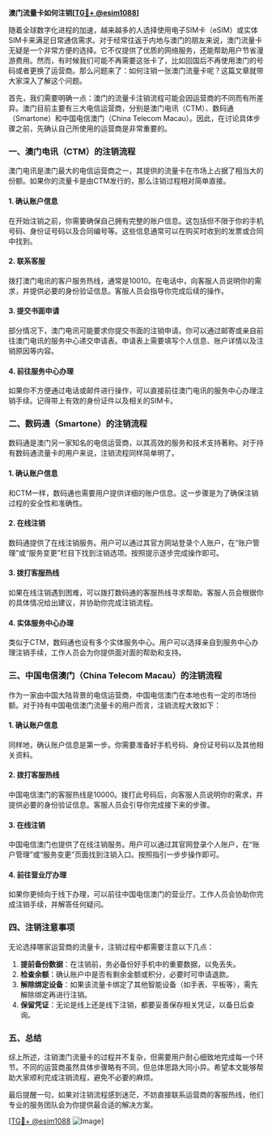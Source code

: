 **澳门流量卡如何注销[[TG💪+ @esim1088](https://t.me/s/esim1088)]**

随着全球数字化进程的加速，越来越多的人选择使用电子SIM卡（eSIM）或实体SIM卡来满足日常通信需求。对于经常往返于内地与澳门的朋友来说，澳门流量卡无疑是一个非常方便的选择。它不仅提供了优质的网络服务，还能帮助用户节省漫游费用。然而，有时候我们可能不再需要这张卡了，比如回国后不再使用澳门的号码或者更换了运营商。那么问题来了：如何注销一张澳门流量卡呢？这篇文章就带大家深入了解这个问题。

首先，我们需要明确一点：澳门的流量卡注销流程可能会因运营商的不同而有所差异。澳门目前主要有三大电信运营商，分别是澳门电讯（CTM）、数码通（Smartone）和中国电信澳门（China Telecom Macau）。因此，在讨论具体步骤之前，先确认自己所使用的运营商是非常重要的。

### **一、澳门电讯（CTM）的注销流程**

澳门电讯是澳门最大的电信运营商之一，其提供的流量卡在市场上占据了相当大的份额。如果你的流量卡是由CTM发行的，那么注销过程相对简单直接。

#### **1. 确认账户信息**
在开始注销之前，你需要确保自己拥有完整的账户信息。这包括但不限于你的手机号码、身份证号码以及合同编号等。这些信息通常可以在购买时收到的发票或合同中找到。

#### **2. 联系客服**
拨打澳门电讯的客户服务热线，通常是10010。在电话中，向客服人员说明你的需求，并提供必要的身份验证信息。客服人员会指导你完成后续的操作。

#### **3. 提交书面申请**
部分情况下，澳门电讯可能要求你提交书面的注销申请。你可以通过邮寄或亲自前往澳门电讯的服务中心递交申请表。申请表上需要填写个人信息、账户详情以及注销原因等内容。

#### **4. 前往服务中心办理**
如果你不方便通过电话或邮件进行操作，可以直接前往澳门电讯的服务中心办理注销手续。记得带上有效的身份证件以及相关的SIM卡。

### **二、数码通（Smartone）的注销流程**

数码通是澳门另一家知名的电信运营商，以其高效的服务和技术支持著称。对于持有数码通流量卡的用户来说，注销流程同样简单明了。

#### **1. 确认账户信息**
和CTM一样，数码通也需要用户提供详细的账户信息。这一步骤是为了确保注销过程的安全性和准确性。

#### **2. 在线注销**
数码通提供了在线注销服务。用户可以通过其官方网站登录个人账户，在“账户管理”或“服务变更”栏目下找到注销选项。按照提示逐步完成操作即可。

#### **3. 拨打客服热线**
如果在线注销遇到困难，可以拨打数码通的客服热线寻求帮助。客服人员会根据你的具体情况给出建议，并协助你完成注销流程。

#### **4. 实体服务中心办理**
类似于CTM，数码通也设有多个实体服务中心。用户可以选择亲自到服务中心办理注销手续，工作人员会为你提供面对面的帮助和支持。

### **三、中国电信澳门（China Telecom Macau）的注销流程**

作为一家由中国大陆背景的电信运营商，中国电信澳门在本地也有一定的市场份额。对于持有中国电信澳门流量卡的用户而言，注销流程大致如下：

#### **1. 确认账户信息**
同样地，确认账户信息是第一步。你需要准备好手机号码、身份证号码以及其他相关资料。

#### **2. 拨打客服热线**
中国电信澳门的客服热线是10000。拨打此号码后，向客服人员说明你的需求，并提供必要的身份验证信息。客服人员会引导你完成接下来的步骤。

#### **3. 在线注销**
中国电信澳门也提供了在线注销服务。用户可以通过其官网登录个人账户，在“账户管理”或“服务变更”页面找到注销入口。按照指引一步步操作即可。

#### **4. 前往营业厅办理**
如果你更倾向于线下办理，可以前往中国电信澳门的营业厅。工作人员会协助你完成注销手续，并解答任何疑问。

### **四、注销注意事项**

无论选择哪家运营商的流量卡，注销过程中都需要注意以下几点：

1. **提前备份数据**：在注销前，务必备份好手机中的重要数据，以免丢失。
2. **检查余额**：确认账户中是否有剩余金额或积分，必要时可申请退款。
3. **解除绑定设备**：如果该流量卡绑定了其他智能设备（如手表、平板等），需先解除绑定再进行注销。
4. **保留凭证**：无论是线上还是线下注销，都要妥善保存相关凭证，以备日后查询。

### **五、总结**

综上所述，注销澳门流量卡的过程并不复杂，但需要用户耐心细致地完成每一个环节。不同的运营商虽然具体步骤略有不同，但总体思路大同小异。希望本文能够帮助大家顺利完成注销流程，避免不必要的麻烦。

最后提醒一句，如果对注销流程感到迷茫，不妨直接联系运营商的客服热线，他们专业的服务团队会为你提供最合适的解决方案。

[[TG💪+ @esim1088](https://t.me/s/esim1088) ![Image](https://i.postimg.cc/4NQfJmqS/Snipaste-2025-05-13-00-14-12.png)]